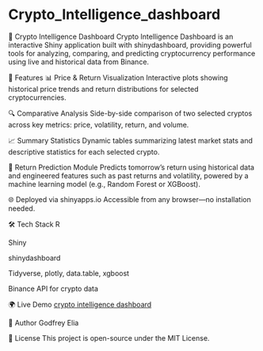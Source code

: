 # Crypto_Intelligence_dashboard

🧠 Crypto Intelligence Dashboard
Crypto Intelligence Dashboard is an interactive Shiny application built with shinydashboard, providing powerful tools for analyzing, comparing, and predicting cryptocurrency performance using live and historical data from Binance.

🚀 Features
📊 Price & Return Visualization
Interactive plots showing historical price trends and return distributions for selected cryptocurrencies.

🔍 Comparative Analysis
Side-by-side comparison of two selected cryptos across key metrics: price, volatility, return, and volume.

📈 Summary Statistics
Dynamic tables summarizing latest market stats and descriptive statistics for each selected crypto.

🤖 Return Prediction Module
Predicts tomorrow’s return using historical data and engineered features such as past returns and volatility, powered by a machine learning model (e.g., Random Forest or XGBoost).

🌐 Deployed via shinyapps.io
Accessible from any browser—no installation needed.

🛠️ Tech Stack
R

Shiny

shinydashboard

Tidyverse, plotly, data.table, xgboost

Binance API for crypto data

🌍 Live Demo
[crypto intelligence dashboard](https://godfreyelia.shinyapps.io/Crypto_Intelligence_dashboard/)

🧠 Author
Godfrey Elia

📄 License
This project is open-source under the MIT License.
